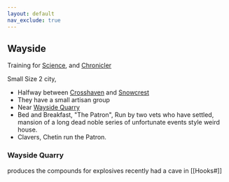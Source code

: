```yaml
---
layout: default
nav_exclude: true
---
```

## Wayside

Training for [Science](../../Science), and [Chronicler](../../Chronicler)

Small Size 2 city,

* Halfway between [Crosshaven](Crosshaven) and [Snowcrest](Snowcrest)
* They have a small artisan group 
* Near [Wayside Quarry](#Wayside%20Quarry)
* Bed and Breakfast, "The Patron", Run by two vets who have settled, mansion of a long dead noble series of unfortunate events style weird house.
* Clavers, Chetin run the Patron.

### Wayside Quarry
produces the compounds for explosives recently had a cave in [[Hooks#]]